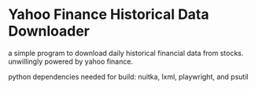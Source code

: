 # Yahoo Finance Historical Data Downloader
a simple program to download daily historical financial data from stocks.
unwillingly powered by yahoo finance.

python dependencies needed for build:
nuitka, 
lxml, 
playwright, and 
psutil
